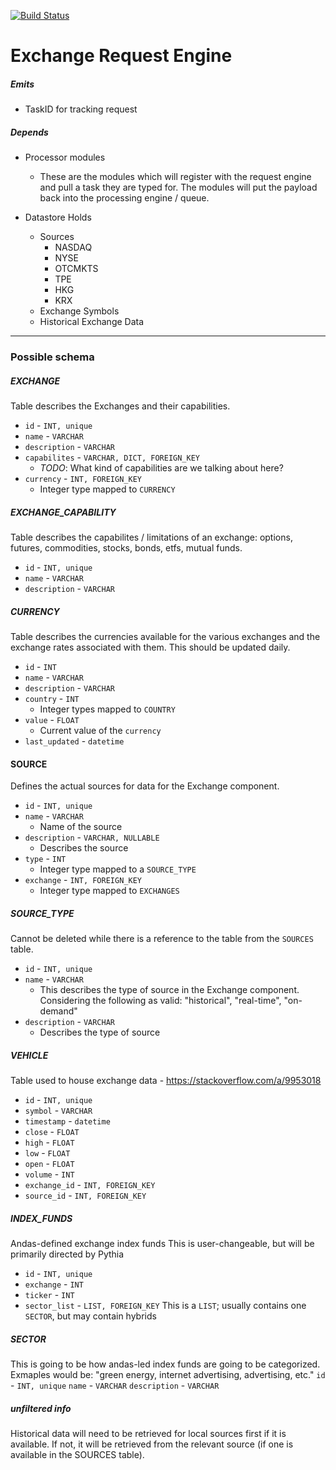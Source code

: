[![Build Status](https://travis-ci.org/andas-pythia/exchange.svg?branch=master)](https://travis-ci.org/andas-pythia/exchange)

# Exchange Request Engine

##### Emits
- TaskID for tracking request

##### Depends
- Processor modules
    - These are the modules which will register with the request engine and pull a task they are typed for. The modules will put the payload back into the processing engine / queue.

- Datastore Holds
    - Sources
        - NASDAQ
        - NYSE
        - OTCMKTS
        - TPE
        - HKG
        - KRX
    - Exchange Symbols
    - Historical Exchange Data


------

### Possible schema

##### EXCHANGE
Table describes the Exchanges and their capabilities.
- `id` - `INT, unique`
- `name` - `VARCHAR`
- `description` - `VARCHAR`
- `capabilites` - `VARCHAR, DICT, FOREIGN_KEY`
    - *TODO*: What kind of capabilities are we talking about here?
- `currency` - `INT, FOREIGN_KEY`
    - Integer type mapped to `CURRENCY`

##### EXCHANGE_CAPABILITY
Table describes the capabilites / limitations of an exchange: options, futures, commodities, stocks, bonds, etfs, mutual funds.
- `id` - `INT, unique`
- `name` - `VARCHAR`
- `description` - `VARCHAR`

##### CURRENCY
Table describes the currencies available for the various exchanges and the exchange rates associated with them. This should be updated daily. 
- `id` - `INT`
- `name` - `VARCHAR`
- `description` - `VARCHAR`
- `country` - `INT`
    - Integer types mapped to `COUNTRY`
- `value` - `FLOAT`
    - Current value of the `currency`
- `last_updated` - `datetime`

#### SOURCE
Defines the actual sources for data for the Exchange component.
- `id` - `INT, unique`
- `name` - `VARCHAR`
    - Name of the source
- `description` - `VARCHAR, NULLABLE`
    - Describes the source
- `type` - `INT`
    - Integer type mapped to a `SOURCE_TYPE`
- `exchange` - `INT, FOREIGN_KEY`
    - Integer type mapped to `EXCHANGES`

##### SOURCE_TYPE
Cannot be deleted while there is a reference to the table from the `SOURCES` table.
- `id` - `INT, unique`
- `name` - `VARCHAR`
    - This describes the type of source in the Exchange component. Considering the following as valid: "historical", "real-time", "on-demand"
- `description` - `VARCHAR`
    - Describes the type of source

##### VEHICLE
Table used to house exchange data - https://stackoverflow.com/a/9953018
- `id` - `INT, unique`
- `symbol` - `VARCHAR`
- `timestamp` - `datetime`
- `close` - `FLOAT`
- `high` - `FLOAT`
- `low` - `FLOAT`
- `open` - `FLOAT`
- `volume` - `INT`
- `exchange_id` - `INT, FOREIGN_KEY`
- `source_id` - `INT, FOREIGN_KEY`

##### INDEX_FUNDS
Andas-defined exchange index funds This is user-changeable, but will be primarily directed by Pythia
- `id` - `INT, unique`
- `exchange` - `INT`
- `ticker` - `INT`
- `sector_list` - `LIST, FOREIGN_KEY`
        This is a `LIST`; usually contains one `SECTOR`, but may contain hybrids

##### SECTOR
This is going to be how andas-led index funds are going to be categorized. Exmaples would be: "green energy, internet advertising, advertising, etc."
`id` - `INT, unique`
`name` - `VARCHAR`
`description` - `VARCHAR`

    

##### unfiltered info
Historical data will need to be retrieved for local sources first if it is available. If not, it will be retrieved from the relevant source (if one is available in the SOURCES table).
